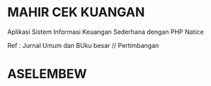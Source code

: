 # MAHIR CEK KUANGAN
Aplikasi Sistem Informasi Keuangan Sederhana dengan PHP Natice


Ref : Jurnal Umum dan BUku besar // Pertimbangan
# ASELEMBEW